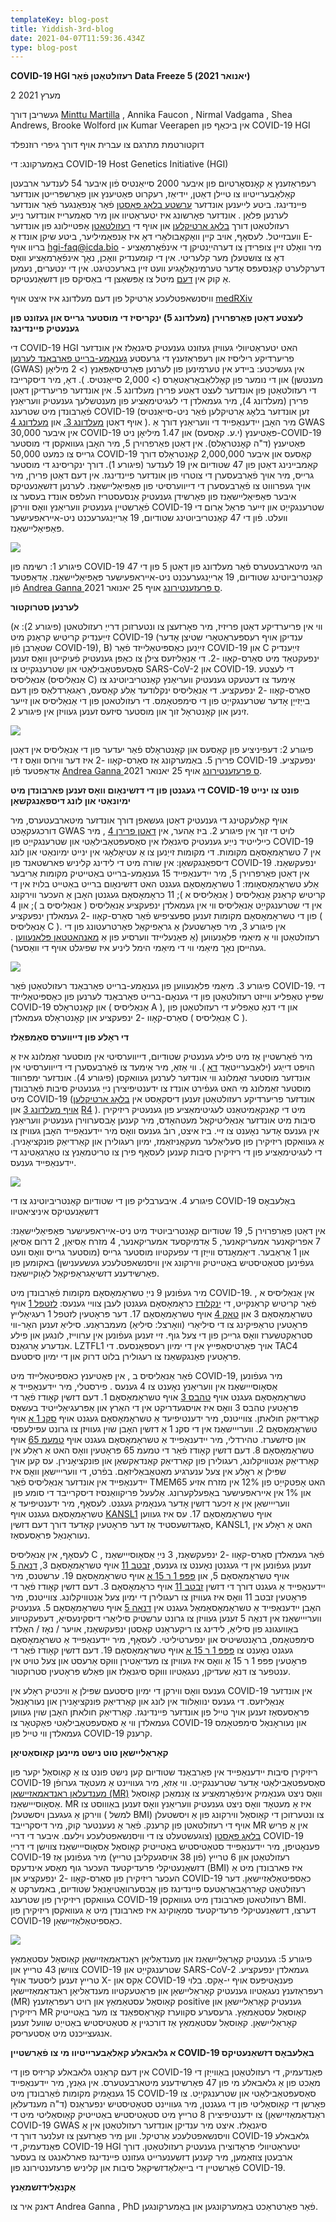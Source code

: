 ```yaml
---
templateKey: blog-post
title: Yiddish-3rd-blog
date: 2021-04-07T11:59:36.434Z
type: blog-post
---
```

**COVID-19 HGI רעזולטאַטן פֿאַר Data Freeze 5 (יאנואר 2021)**

2 מערץ 2021

געשריבן דורך [Minttu Martilla](https://twitter.com/MinttuMarttila1) , Annika Faucon , Nirmal Vadgama , Shea Andrews, Brooke Wolford און Kumar Veerapen אין ביכאַף פון COVID-19 HGI

דוקטורטמת מתרגם צו עברית אויף דורך גיפרי רוזנפלד

באַמערקונג: די COVID-19 Host Genetics Initiative (HGI)

רעפּראַזענץ אַ קאָנסאָרטיום פון איבער 2000 סייאַנטיס פֿון איבער 54 לענדער ארבעטן קאַלאַבערייטיוו צו טיילן דאַטן, יידיאַז, רעקרוט פּאַטיענץ און פאַרשפּרייטן אונדזער פיינדינגז. ביטע לייענען אונדזער [ערשטע בלאָג פּאָסטן](https://www.covid19hg.org/blog/2020-09-24-freeze-3-results/) פֿאַר אָנפאַנגער פֿאַר אונדזער לערנען פּלאַן . אונדזער פאָרשונג איז יטעראַטיוו און מיר סאַמערייז אונדזער נייַע רעזולטאַטן דורך [בלאָג אַרטיקלען](https://www.covid19hg.org/blog/) און אויף די [רעזולטאַטן](https://www.covid19hg.org/results/r5/) אָפּטיילונג פון אונדזער וועבזייטל. לעסאָף, אויב קיין וואָקאַבולאַרי דאָ איז אַנפאַמיליער, ביטע שיקן אונדז אַ E- בריוו אויף hgi-faq@icda.bio - מיר וואָלט זיין צופרידן צו דערהייַנטיקן די אינפֿאָרמאַציע דאָ צו צושטעלן מער קלעריטי. אין די קומענדיק וואָכן, נאָך אינפֿאָרמאַציע וואָס דערקלערט קאַנסעפּס אָדער טערמינאָלאָגיע וועט זיין בארעכטיגט. אין די ינטערים, נעמען אַ קוק אין [דעם](https://medlineplus.gov/genetics/understanding/) מיטל צו אָפּשאַצן די באַסיקס פון דזשאַנעטיקס.



וויסנשאפטלעכע אַרטיקל פון דעם מעלדונג איז איצט אויף [medRXiv](https://www.medrxiv.org/content/10.1101/2021.03.10.21252820v1)

**לעצטע דאַטן פאַרפרוירן (מעלדונג 5) ינקריסיז די מוסטער גרייס און געזונט פון גענעטיק פיינדינגז**

די COVID-19 HGI האט יטעראַטיוולי געוויזן געזונט גענעטיק סיגנאַלז אין אונדזער פריערדיקע ריליסיז און רעפּראַזענץ די גרעסטע [גענאָמע-ברייט פאַרבאַנד לערנען](https://www.broadinstitute.org/files/styles/visuals_style/public/GWAS-Explainer-08-02-17.jpg%3Fitok%3D-6sgc6nN) (GWAS) אין געשיכטע: ביידע אין טערמינען פון לערנען פּאַרטיסאַפּאַנץ (> 2 מיליאָן מענטשן) און די נומער פון קאָללאַבאָראַטאָרס (> 2,000 סייאַנטיס. ). דאָ, מיר דיסקרייבז די רעזולטאַטן פון אונדזער לעצט דאַטע פרירן מעלדונג 5. אין אונדזער פריערדיקן דאַטן פרירן (מעלדונג 4), מיר געמאלדן די לעגיטימאַציע פון ​​מענטשלעך גענעטיק וועריאַנץ פֿאַרבונדן מיט שטרענג COVID-19 (זען אונדזער בלאָג אַרטיקלען פֿאַר ניט-סייאַנטיס אויף דאַטן [מעלדונג 3.](https://www.covid19hg.org/blog/2020-09-24-freeze-3-results/) און [מעלדונג 4](https://www.covid19hg.org/blog/2020-11-24-covid-19-hgi-results-for-data-freeze-4-october-2020/) ). מיר האָבן יידענאַפייד די וועריאַנץ דורך אַ GWAS אין איבער 30,000 COVID-19 פּאַטיענץ (י.ע. קאַסעס) און 1.47 מיליאָן ניט-COVID-19 פּאַטיענץ (ד"ה קאָנטראָלס). אין דאַטן פאַרפרוירן 5, מיר האָבן געוואקסן די מוסטער גרייס צו כּמעט 50,000 COVID-19 קאַסעס און איבער 2,000,000 קאָנטראָלס דורך קאַמביינינג דאַטן פון 47 שטודיום אין 19 לענדער (פיגורע 1). דורך ינקריסינג די מוסטער גרייס, מיר אויך פֿאַרבעסערן די צוטרוי פון אונדזער פיינדינגז. אין דעם דאַטן פרירן, מיר אויך געפרוווט צו פֿאַרבעסערן די דייווערסיטי פון פּאַפּיאַליישאַנז. לערנען דזשאַנעטיקס איבער פּאַפּיאַליישאַנז פון פאַרשידן גענעטיק אַנסעסטריז העלפּס אונדז בעסער צו פֿאַרשטיין גענעטיק וועריאַנץ וואָס ווירקן COVID-19 שטרענגקייַט און זייער פּראַל אַרום די וועלט. פֿון די 47 קאַנטריביוטינג שטודיום, 19 אַרייַנגערעכנט ניט-אייראפעישער פּאַפּיאַליישאַנז.

![](https://lh6.googleusercontent.com/jU2MDOFmJi08op5qHeB2uSumVnE7T7mE6mxlq2N_tCHFB2YRbeGvtwio5rhrCbAh4HinwEaJ_hMb4eyNypHlQ6kHn3NvGZ3ilNFpIKFejQY43GlZ8kBf-eiwJQ1HsGAo34r887c)

פיגורע 1: רשימה פון COVID-19 הגי מיטארבעטערס פֿאַר מעלדונג פון דאַטן 5 פון די 47 קאַנטריביוטינג שטודיום, 19 אַרייַנגערעכנט ניט-אייראפעישער פּאַפּיאַליישאַנז. אַדאַפּטעד פֿון [Andrea Ganna ס פּרעזענטירונג](https://www.covid19hg.org/blog/2021-01-29-january-25-2021-meeting/) אויף 25 יאנואר 2021.

**לערנען סטרוקטור**

ווי אין פריערדיקע דאַטן פריזיז, מיר פאָרזעצן צו ונטערזוכן דרייַ רעזולטאטן (פיגורע 2): א) זייַענדיק קריטיש קראַנק מיט COVID-19 (ענדיקן אויף רעספּעראַטאָרי שטיצן אָדער שטאַרבן פֿון COVID-19), B) זייַנען כאַספּיטאַלייזד פֿאַר COVID-19 און C זייַענדיק ינפעקטאַד מיט סאַרס-קאָוו -2. די אַנאַליזעס צילן צו כאַפּן גענעטיק פֿעיִקייטן וואָס זענען סאַסעפּטאַבילאַטי און שטרענגקייַט צו SARS-CoV-2 און COVID-19. די לעצטע אַנאַליסיס (אַנאַליסיס C) אַימעד צו דעטעקט גענעטיק וועריאַנץ קאַנטריביוטינג צו סאַרס-קאָוו -2 ינפעקציע. די אַנאַליסיס ינקלודעד אַלע קאַסעס, ראַגאַרדלאַס פון דעם בייַזייַן אָדער שטרענגקייַט פון די סימפּטאָמס. די רעזולטאטן פון די אַנאַליסיס און זייער זינען און קאָנטראָל זוך און מוסטער סיזעס זענען געוויזן אין פיגורע 2.

![](https://lh6.googleusercontent.com/w3-zGfEI3PCeXC34BN9KmKQ_I6sEXveKnWWCIutQDUJ7QW12eIUmU-vd9wsnDnSQxiCZQE6GYRh2hHImNepqqgotDc1BmPCWkk6HeWeVRL_eXLPjw6JeiUfv9hqKKk7vhGhmyLE)

פיגורע 2: דעפיניציע פון ​​קאַסעס און קאָנטראָלס פֿאַר יעדער פון די אַנאַליסיס אין דאַטן פרירן 5. באַמערקונג אַז סאַרס-קאָוו -2 איז דער ווירוס וואָס ז די COVID-19 ינפעקציע. אַדאַפּטעד פֿון [Andrea Ganna ס פּרעזענטירונג](https://www.covid19hg.org/blog/2021-01-29-january-25-2021-meeting/) אויף 25 יאנואר 2021.

**די געגנטן פון די דזשינאָום וואָס זענען פארבונדן מיט COVID-19 פונט צו ינייט ימיונאַטי און לונג דיספאַנגקשאַן**

אויף קאַלעקטינג די גענעטיק דאַטן געשאפן דורך אונדזער מיטארבעטערס, מיר דורכגעקאָכט GWAS לויט די זוך אין פיגורע 2. ביז אַהער, אין [דאַטן פרירן 4](https://www.covid19hg.org/blog/2020-11-24-covid-19-hgi-results-for-data-freeze-4-october-2020/) , מיר כיילייטיד נייַע גענעטיק סיגנאַלז אין סאַסעפּטאַבילאַטי און שטרענגקייַט פון COVID-19 אין 7 טשראָמאָסאָם מקומות. די מקומות זייַנען צו אַ עטיאָלאָגי אין ינייט ימיונאַטי און לונג דיספאַנגקשאַן: אין שורה מיט די לידינג קליניש פארשטאנד פון COVID-19 ינפעקשאַנז. אין דאַטן פאַרפרוירן 5, מיר יידענאַפייד 15 גענאָמע-ברייט באַטייטיק מקומות אַריבער אַלע טשראָמאָסאָומז: 1 טשראָמאָסאָם געגנט האט דזשינאָום ברייט באַטייט בלויז אין די קריטיש קראַנק אַנאַליסיס ( אַנאַליסיס א ); 11 כראָמאָסאָם געגנטן האָבן אַ העכער ווירקונג אין די שטרענגקייַט אַנאַליסיס ווי אין געמאלדן ינפעקציע אַנאַליסיס ( אַנאַליסיס ב ); און 4 פון די טשראָמאָסאָם מקומות זענען ספּעציפיש פֿאַר סאַרס-קאָוו -2 געמאלדן ינפעקציע ( אַנאַליסיס C ). אין פיגורע 3, מיר פאָרשטעלן אַ גראַפיקאַל פאַרטרעטונג פון די רעזולטאַטן ווי אַ מיאַמי פּלאַנעווען (אַ פּאַנעלייזד ווערסיע פון ​​אַ [מאַנהאַטטאַן פּלאַנעווען](https://en.wikipedia.org/wiki/Manhattan_plot) . געהייסן נאָך מיאַמי ווי די מיאַמי הימל ליניע איז שפיגלט אויף די וואַסער).

![](https://lh5.googleusercontent.com/FUMU-irHStQh66hTr7xxAo4HelgJQk005PL7N_eR2OXa5ATxGpuOmPf49p2ErSPu5yqLGQ8MRS8b5E332LQnoT3m-5k3ZieHgKrdTL5FfK9_ZH3AnDV8nYBjIHJeLUrd8181GIo)

פיגורע 3. מיאַמי פּלאַנעווען פון גענאָמע-ברייט פאַרבאַנד רעזולטאַטן פֿאַר COVID-19. די שפּיץ טאַפליע ווייזט רעזולטאַטן פון די גענאָם-ברייט פאַרבאַנד לערנען פון כאַספּיטאַלייזד COVID-19 און קאָנטראָלס ( אַנאַליסיס A ), און די דנאָ טאַפליע די רעזולטאַטן פון סאַרס-קאָוו -2 ינפעקציע און קאָנטראָלס געמאלדן ( אַנאַליסיס C ).

**די ראָלע פון ​​דייווערס סאַמפּאַלז**

מיר פֿאַרשטיין אַז מיט פילע גענעטיק שטודיום, דייווערסיטי אין מוסטער זאַמלונג איז אַ הויפּט דייַגע (ילאַבערייטאַד [דאָ](https://www.vox.com/science-and-health/2018/10/22/17983568/dna-tests-precision-medicine-genetics-gwas-diversity-all-of-us) ). ווי אַזאַ, מיר אַימעד צו פֿאַרבעסערן די דייווערסיטי אין אונדזער מוסטער זאַמלונג ווי אונדזער לערנען געוואקסן (פיגורע 4). אונדזער ימפּרוווד מוסטער זאַמלונג מי האט געפֿירט אונדז צו ידענטיפיצירן נייַ גענעטיק סיבות פֿאַרבונדן מיט COVID-19 (אונדזער פריערדיקע רעזולטאַטן זענען דיסקאַסט אין [בלאָג אַרטיקלען אויף מעלדונג 3](https://www.covid19hg.org/blog/2020-09-24-freeze-3-results/) און [R4](https://www.covid19hg.org/blog/2020-11-24-covid-19-hgi-results-for-data-freeze-4-october-2020/) ). מיט די קאַנקאַמיטאַנט לעגיטימאַציע פון ​​גענעטיק ריזיקירן סיבות מיט אונדזער אַנאַליטיקאַל מעטהאָדס, מיר קענען אָבסערווירן גענעטיק וועריאַנץ אין גענעס אָדער נאָענט צו זיי. ביז איצט, רובֿ גענעס וואָס מיר יידענאַפייד האָבן געוויזן צו אַ געוואקסן ריזיקירן פון סעליאַלער מעקאַניזאַמז, ימיון רעגולירן און קאַרדיאַק פונקציאָנירן. די לעגיטימאַציע פון ​​די ריזיקירן סיבות קענען לעסאָף פירן צו טריטמאַנץ צו טאַרגאַטינג די יידענאַפייד גענעס.

![](https://lh4.googleusercontent.com/AXC1xxfa6dHyxPmEMPjusyWeDNgQ-4jF8VEtIoqNQ_FGnOhkwige9m4nWs1f3WHpBDh2Vwe1rBhqinRx9HUmTxzaHpjvChhTiGXHr8qCsCjzsvxmLen8w74gv-nHWS6Zs47cMyw)

פיגורע 4. איבערבליק פון די שטודיום קאַנטריביוטינג צו די COVID-19 באַלעבאָס דזשאַנעטיקס איניציאטיוו

אין דאַטן פאַרפרוירן 5, 19 שטודיום קאַנטריביוטיד מיט ניט-אייראפעישער פּאַפּיאַליישאַנז: 7 אפריקאנער אמעריקאנער, 5 אַדמיקסעד אמעריקאנער, 4 מזרח אַסיאַן, 2 דרום אַסיאַן און 1 אַראַבער. דיאַמאָנדס ווייַזן די עפעקטיוו מוסטער גרייס (מוסטער גרייס וואָס וועט געפֿינען סטאַטיסטיש באַטייטיק ווירקונג אין וויסנשאפטלעכע געשעענישן) באקומען פון פאַרשידענע דזשיאַגראַפיקאַל לאָוקיישאַנז.

מיר געפֿונען 9 נייַ טשראָמאָסאָם מקומות פֿאַרבונדן מיט COVID-19. אין אַנאַליסיס א , פֿאַר קריטיש קראַנקייט, די [ינקלודז](https://www.genecards.org/cgi-bin/carddisp.pl?gene=LZTFL1) כראָמאָסאָם געגנטן לעבן צוויי גענעס: [לזטפל 1](https://www.genecards.org/cgi-bin/carddisp.pl?gene=LZTFL1) אויף טשראָמאָסאָם 3 און [טאַק 4](https://www.genecards.org/cgi-bin/carddisp.pl?gene=TAC4) אויף טשראָמאָסאָם 17. דער פּראָטעין לזטפל 1 רעגיאַלייץ פּראָטעין טראַפיקינג צו די סיליאַרי (וואָרצל: סיליאַ) מעמבראַנע. סיליאַ זענען האָר-ווי סטראַקטשערז וואָס גרייכן פון די צעל גוף. זיי זענען געפֿונען אין ערווייז, לונגען און פילע אנדערע אָרגאַנס. LZTFL1 אויך פּאַרטיסאַפּייץ אין די ימיון רעספּאָנסעס. די TAC4 פּראָטעין פאַנגקשאַנז צו רעגולירן בלוט דרוק און די ימיון סיסטעם.

פֿאַר אַנאַליסיס ב , אין פּאַטיענץ כאַספּיטאַלייזד מיט COVID-19, מיר געפֿונען אַסאָוסייישאַנז אין וועריאַנץ נאָענט צו 4 גענעס . פירסטלי, מיר יידענאַפייד אַ טשראָמאָסאָם געגנט אויף [טהבס 3](https://www.genecards.org/cgi-bin/carddisp.pl?gene=THBS3) אויף טשראָמאָסאָם 1. דעם דזשין קאָודז פֿאַר די פּראָטעין טהבס 3 וואָס איז אויסגעדריקט אין די האַרץ און אַפּרעגיאַלייטיד בעשאַס קאַרדיאַק חולאתן. צווייטנס, מיר ידענטיפיעד אַ טשראָמאָסאָם געגנט אויף [סקנ 1 אַ](https://www.genecards.org/cgi-bin/carddisp.pl?gene=SCN1A) אויף טשראָמאָסאָם 2. ווערייישאַנז אין די סקנ 1 אַ דזשין האָבן שוין געוויזן צו גרונט עפּילעפּסי און סיזשערז. טהירדלי, מיר יידענאַפייד אַ טשראָמאָסאָם געגנט אויף [טמעמ 65](https://www.genecards.org/cgi-bin/carddisp.pl?gene=TMEM65) אויף טשראָמאָסאָם 8. דעם דזשין קאָודז פֿאַר די טמעמ 65 פּראָטעין וואָס האט אַ ראָלע אין קאַרדיאַק אַנטוויקלונג, רעגולירן פון קאַרדיאַק קאַנדאַקשאַן און פונקציאָנירן. עס קען אויך שפּילן אַ ראָלע אין צעל ענערגיע מאַטאַבאַליזאַם. בפֿרט, די ווערייישאַן וואָס איז יידענאַפייד אין אונדזער אַנאַליסיס פֿאַר TMEM65 האט אָפטקייַט פון 12% אין מזרח אזיע און 1% אין אייראפעישער באַפעלקערונג. אַלעעל פריקוואַנסיז דיסקרייבד די סומע פון ​​ווערייישאַן אין אַ זיכער דזשין אָדער גענאָמיק געגנט. לעסאָף, מיר ידענטיפיעד אַ טשראָמאָסאָם געגנט אויף [KANSL1](https://www.genecards.org/cgi-bin/carddisp.pl?gene=KANSL1) אויף טשראָמאָסאָם 17. עס איז געווען סאַגדזשעסטיד אַז דער פּראָטעין קאָדעד דורך דעם דזשין, KANSL1, האט אַ ראָלע אין נעוראָנאַל פּראַסעסאַז.

לעסאָף, אין אַנאַליסיס C , פֿאַר געמאלדן סאַרס-קאָוו -2 ינפעקשאַנז, 3 נייַ אַסאָוסייישאַנז זענען געפֿונען אין די געגנטן נאָענט צו גענעס, [זבטב 11](https://www.genecards.org/cgi-bin/carddisp.pl?gene=ZBTB11) אויף טשראָמאָסאָם 3, [דנאַה 5](https://www.genecards.org/cgi-bin/carddisp.pl?gene=DNAH5) אויף טשראָמאָסאָם 5, און [פּפּפּ 1 ר 15 אַ](https://www.genecards.org/cgi-bin/carddisp.pl?gene=PPP1R15A) אויף טשראָמאָסאָם 19. ערשטנס, מיר יידענאַפייד אַ געגנט דורך די דזשין [זבטב 11](https://www.genecards.org/cgi-bin/carddisp.pl?gene=ZBTB11) אויף כראָמאָסאָם 3. דעם דזשין קאָודז פֿאַר די פּראָטעין זבטב 11 וואָס איז געוויזן צו רעגולירן די ימיון צעל אַנטוויקלונג. צווייטנס, מיר האָבן יידענאַפייד אַ טשראָמאָסאָמאַל געגנט אין [דנאַה 5](https://www.genecards.org/cgi-bin/carddisp.pl?gene=DNAH5) אויף טשראָמאָסאָם 5. גענעטיק ווערייישאַנז אין דנאַה 5 זענען געוויזן צו גרונט ערשטיק סיליאַרי דיסקינעסיאַ, דעפעקטיווע באַוועגונג פון סיליאַ, לידינג צו ריקעראַנט קאַסטן ינפעקשאַנז, אויער / נאָז / האַלדז סימפּטאָמס, בראָנטשיטיס און ינפערטיליטי. לעסאָף, מיר יידענאַפייד אַ טשראָמאָסאָם געגנט נאָענט צו [פּפּפּ 1 ר 15 אַ](https://www.genecards.org/cgi-bin/carddisp.pl?gene=PPP1R15A) אויף טשראָמאָסאָם 19. דעם דזשין קאָודז פֿאַר די פּראָטעין פּפּפּ 1 ר 15 אַ וואָס איז געוויזן צו מעדיאַטירן וווּקס אַרעסט און צעל טויט אין ענטפער צו דנאַ שעדיקן, נעגאַטיוו וווּקס סיגנאַלז און פאַלש פּראָטעין סטרוקטור.

גענעס וואָס ווירקן די ימיון סיסטעם שפּילן אַ וויכטיק ראָלע אין COVID-19 אין אונדזער אַנאַליזעס. די גענעס ינוואַלווד אין לונג און קאַרדיאַק פונקציאָנירן און נעוראָנאַל פּראַסעסאַז זענען אויך טייל פון אונדזער פיינדינגז. קאַרדיאַק חולאתן האָבן שוין געווען געמאלדן ווי אַ סאַסעפּטאַבילאַטי פאַקטאָר צו COVID-19 און נעוראָנאַל סימפּטאָמס געמאלדן ווי טייל פון COVID-19 קרענק.

**קאָראַליישאַן טוט נישט מיינען קאַוסאַטיאָן**

ריזיקירן סיבות יידענאַפייד אין פאַרבאַנד שטודיום קען נישט פונט צו אַ קאַוסאַל יקער פון COVID-19 סאַסעפּטאַבילאַטי אָדער שטרענגקייַט. ווי אַזאַ, מיר געוויינט אַ מעטאָד גערופֿן [מענדעלאַן ראַנדאַמאַזיישאַן (MR)](https://en.wikipedia.org/wiki/Mendelian_randomization) וואָס ניצט גענאָמיק אינפֿאָרמאַציע צו אָנמאַכן קאַוסאַל אַסאָוסייישאַנז. MR איז אַ מעטאָד וואָס ניצט גענעטיק וועריאַנץ וואָס זענען באַוווסט צו ווירקן אַ געגעבן ויסשטעלן ( למשל BMI) צו ונטערזוכן די קאַוסאַל ווירקונג פון אַ ויסשטעלן אויף די רעזולטאטן פון קרענק. פֿאַר אַ נעענטער קוק, מיר דיסקרייבד MR אין אַ פריש [בלאָג פּאָסטן](https://www.covid19hg.org/blog/2021-02-05-mr-working-group/) (צוגעשטעלט צו די וויסנשאפטלעכע וילעם. איבער די דריי COVID-19 פענאָטיפּן, מיר יידענאַפייד סטאַטיסטיש באַטייטיק קאַוסאַל אַסאָוסייישאַנז צווישן די דרייַ COVID-19 רעזולטאַטן און 6 טרייץ (פֿון 38 אויסגעקליבן טרייץ) מיר געפֿונען אַז דזשאַנעטיקלי פּרעדיקטעד העכער גוף מאַסע אינדעקס (BMI) איז פארבונדן מיט אַ העכער ריזיקירן פון סאַרס-קאָוו -2 ינפעקציע און COVID-19 כאַספּיטאַלאַזיישאַן. דער רעזולטאַט קאָרראָבאָראַטעס פיינדינגז פון אָבסערוואַטיאָנאַל שטודיום, באמערקט אַ געוואקסן ריזיקירן פון שטרענג COVID-19 רעזולטאטן פארבונדן מיט געוואקסן BMI. דערצו, דזשאַנעטיקלי פּרעדיקטעד סמאָוקינג איז פארבונדן מיט אַ געוואקסן ריזיקירן פון COVID-19 כאַספּיטאַלאַזיישאַן.

![](https://lh5.googleusercontent.com/5rcfWiw05JQgwyOa0oQJtRfi8CTvhyYTSunmLr6DjR7J6dlacuCgYaDOGcab4I6X_hNNeYOBPGpGRruM-VydeDo7HepnEyrBsvNeypzzrQ4-VAMVExv6SIFLTZn8NrSEjyrPShc)

פיגורע 5: גענעטיק קאָראַליישאַנז און מענדאַליאַן ראַנדאַמאַזיישאַן קאַוסאַל עסטאַמאַץ צווישן 43 טרייץ און COVID-19 שטרענגקייַט און SARS-CoV-2 געמאלדן ינפעקציע. טרייץ זענען ליסטעד אויף X- אַקס און COVID-19 פענאָטיפּעס אויף י-אַקס. בלוי רעפּראַזענץ נעגאַטיוו גענעטיק קאָראַליישאַן און פּראַטעקטיוו מענדאַליאַן ראַנדאַמאַזיישאַן (MR) קאַוסאַל עסטאַמאַץ און רויט רעפּראַזענץ positive גענעטיק קאָראַליישאַן און ריזיקירן MR קאַוסאַל עסטאַמאַץ. גרעסערע סקווערז קאָראַספּאַנד צו מער באַטייטיק קאָראַליישאַן. קאַוסאַל עסטאַמאַץ אַז דורכגיין אַ סטאַטיסטיש באַטייַט שוועל זענען אנגעצייכנט מיט אַסטעריסק.

**א גלאבאלע קאַלאַבערייטיוו מי צו פֿאַרשטיין COVID-19 באַלעבאָס דזשאַנעטיקס**

אין דעם קראַנט גלאבאלע קריזיס פון די COVID-19 פּאַנדעמיק, די רעזולטאַטן באַווייַזן די מאַכט פון אַ גלאבאלע מי פון 47 פאַרשידענע מיטארבעטערס. אין גאַנץ, מיר יידענאַפייד 15 גענאָמיק מקומות פֿאַרבונדן מיט COVID-19 סאַסעפּטאַבילאַטי און שטרענגקייַט. צו פאָרשן די קאַוסאַליטי פון די געגנטן, מיר געוויינט סטאַטיסטיש ינפעראַנס (ד"ה מענדעלאַן ראַנדאַמאַזיישאַן) צו ידענטיפיצירן 8 טרייץ מיט סטאַטיסטיש באַטייטיק קאַוסאַליטי מיט די COVID-19 GWAS סיגנאַלז. איצט מיר ענדיקן אונדזער רעזולטאַטן אין אַ וויסנשאפטלעכע אַרטיקל. ווען מיר פאָרזעצן צו זעלנער דורך די COVID-19 גלאבאלע פּאַנדעמיק, די COVID-19 HGI יטעראַטיוולי פּראָדוצירן גענעטיק רעזולטאַטן. דורך ארבעטן צוזאַמען, מיר קענען דזשענערייט געזונט פיינדינגז פארלאנגט צו בעסער פֿאַרשטיין די בייאַלאַדזשיקאַל סיבות און קליניש פּרעזענטירונג פון COVID-19.

**אַקנאַלידזשמאַנץ**

דאנק איר צו Andrea Ganna , PhD פֿאַר פאַרטראַכט באַמערקונגען און באַמערקונגען.



<!--EndFragment-->
